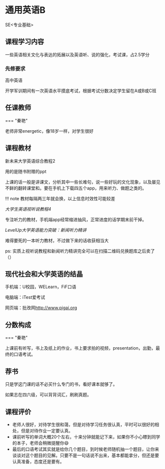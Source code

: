 # 通用英语B

SE<专业基础>

## 课程学习内容

一些英语相关文化与表达的拓展以及英语听、说的强化，考试课，占2.5学分

### 先修要求

高中英语

开学军训期间有一次英语水平摸底考试，根据考试分数决定学生留在A或B或C班

## 任课教师

=== "秦艳"

老师非常energetic，像18岁一样，对学生很好



## 课程教材

新未来大学英语综合教程2

用的是随书附赠的ppt

上课的话一般是讲课文，分析其中一些长难句，说一些好玩的文化现象，以及屡见不鲜的翻转课堂和<presentation>。要在手机上下载四五个app，用来听力、做题之类的。

!!! note
    教材每隔两三年就会换，以上信息时效性可能较差

*大学生英语视听说教程4*

专注听力的教材，手机端app经常缩进抽风，正常进度的话学期末前干掉。

*LevelUp大学英语能力突破：新闻听力精讲*

难得要死的一本听力教材，不过做下来的话收获相当大

ps: 实质上视听说教程和新闻听力精讲完全可以在扫描二维码兑换题库之后卖了（）

## 现代社会和大学英语的结晶

手机端：U校园，WELearn，FiF口语

电脑端：iTest爱考试

网页端：批改网<a>http://www.pigai.org</a>

## 分数构成

=== "秦艳"

上课前有听写，书上及纸上的作业，书上要求拍的视频，presentation，出勤，最终的口语考试。

## 荐书

只是学这门课的话不必买什么专门的书，看好课本就够了。

如果志在四六级，可以背背词汇，刷刷真题。



## 课程评价

- 老师人很好，对待学生很和蔼，但是对待学习任务很认真，平时可以很好的相处，但是对待作业一定要认真。
- 课前听写的单词大概20个左右，十来分钟就能记下来，如果你不小心瞟到同学的本子，老师会稍微提醒你:smile:
- 最后的口语考试其实就是给你几个题目，到时候老师随机抽一个题目，让你来谈谈对这个题目的见解。只要不是一句话说不出来，基本都能拿分，但还是要认真准备，态度还是要有。